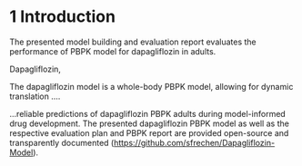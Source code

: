 # 1 Introduction
The presented model building and evaluation report evaluates the performance of PBPK model for dapagliflozin in adults.

Dapagliflozin, 

The dapagliflozin model is a whole-body PBPK model, allowing for dynamic translation ....

...reliable predictions of dapagliflozin PBPK adults during model-informed drug development. The presented dapagliflozin PBPK model as well as the respective evaluation plan and PBPK report are provided open-source and transparently documented (https://github.com/sfrechen/Dapagliflozin-Model).


